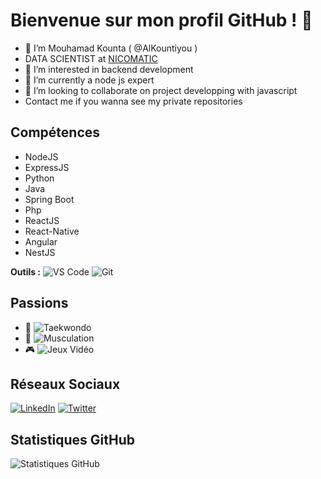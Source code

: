 # Bienvenue sur mon profil GitHub ! 👋

- 👋 I’m Mouhamad Kounta ( @AlKountiyou )
- DATA SCIENTIST at [NICOMATIC](https://nicomaticsenegal.com/about)
- 👀 I’m interested in backend development
- 🌱 I’m currently a node js expert
- 💞️ I’m looking to collaborate on project developping with javascript
- Contact me if you wanna see my private repositories

## Compétences

- NodeJS
- ExpressJS
- Python
- Java
- Spring Boot
- Php
- ReactJS
- React-Native
- Angular
- NestJS

<!--**Langages de Programmation :**
//![Python](https://img.shields.io/badge/-Python-3776AB?style=flat&logo=python&logoColor=white)
//![JavaScript](https://img.shields.io/badge/-JavaScript-F7DF1E?style=flat&logo=javascript&logoColor=black)
//![PHP](https://img.shields.io/badge/-PHP-777BB4?style=flat&logo=php&logoColor=white)
//![Java](https://img.shields.io/badge/-Java-007396?style=flat&logo=java&logoColor=white)
//![C](https://img.shields.io/badge/-C-00599C?style=flat&logo=c&logoColor=white)-->

**Outils :**
![VS Code](https://img.shields.io/badge/-VS_Code-007ACC?style=flat&logo=visual-studio-code&logoColor=white)
![Git](https://img.shields.io/badge/-Git-F05032?style=flat&logo=git&logoColor=white)

## Passions

- 🥋 ![Taekwondo](https://img.shields.io/badge/-Taekwondo-4B0082?style=flat)
- 💪 ![Musculation](https://img.shields.io/badge/-Musculation-FF5733?style=flat)
- 🎮 ![Jeux Vidéo](https://img.shields.io/badge/-Jeux_Vidéo-1F8B4C?style=flat)


## Réseaux Sociaux
[![LinkedIn](https://img.shields.io/badge/LinkedIn-Voir-blue)](https://sn.linkedin.com/in/mouhamad-kounta-12a4a21b5)
[![Twitter](https://img.shields.io/badge/Twitter-Follow-blue)](https://twitter.com/__The92__)


## Statistiques GitHub

![Statistiques GitHub](https://github-readme-stats.vercel.app/api?username=alkountiyou&show_icons=true&theme=radical&custom_title=Contributions%20GitHub&hide_border=true&count_private=true&include_all_commits=true)



<!---
AlKountiyou/AlKountiyou is a ✨ special ✨ repository because its `README.md` (this file) appears on your GitHub profile.
You can click the Preview link to take a look at your changes.
--->

